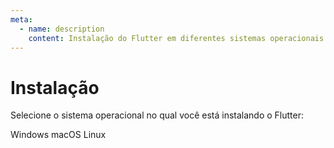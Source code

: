 ```yaml
---
meta:
  - name: description
    content: Instalação do Flutter em diferentes sistemas operacionais.
---
```


# Instalação

Selecione o sistema operacional no qual você está instalando o Flutter:

<div class="card-deck">
    <card-button link="/introducao/instalacao/windows">
        Windows <i class="icon-windows"></i>
    </card-button>
    <card-button link="/introducao/instalacao/macos">
        macOS <i class="icon-apple"></i>
    </card-button>
    <card-button link="/introducao/instalacao/macos">
        Linux <i class="icon-linux"></i>
    </card-button>
</div>
